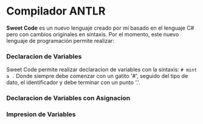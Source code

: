 # Compilador ANTLR
**Sweet Code** es un nuevo lenguaje creado por mí basado en el lenguaje C# pero con cambios originales en sintaxis. Por el momento, este nuevo lenguaje de programación permite realizar:

### Declaracion de Variables
Sweet Code permite realizar declaracion de variables con la sintaxis:
`# mint a .`
Donde siempre debe comenzar con un gatito '#', seguido del tipo de dato, el identificador y debe terminar con un punto '.'.

### Declaracion de Variables con Asignacion

### Impresion de Variables
